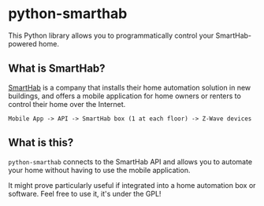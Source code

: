# python-smarthab
This Python library allows you to programmatically control your SmartHab-powered
home.

## What is SmartHab?
[SmartHab](http://www.smarthab.fr) is a company that installs their home 
automation solution in new buildings, and offers a mobile application for 
home owners or renters to control their home over the Internet.

    Mobile App -> API -> SmartHab box (1 at each floor) -> Z-Wave devices

## What is this?
`python-smarthab` connects to the SmartHab API and allows you to automate your
home without having to use the mobile application.

It might prove particularly useful if integrated into a home automation box or
software. Feel free to use it, it's under the GPL!
